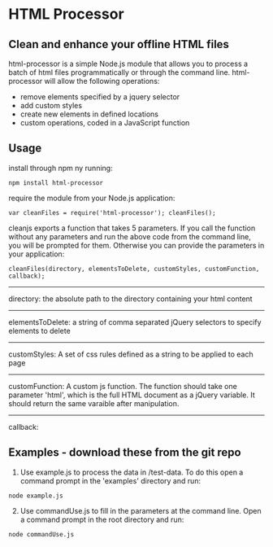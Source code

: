 # HTML Processor

## Clean and enhance your offline HTML files

html-processor is a simple Node.js module that allows you to process a batch of html files programmatically or through the command line. html-processor will allow the following operations:

* remove elements specified by a jquery selector 
* add custom styles
* create new elements in defined locations
* custom operations, coded in a JavaScript function

## Usage

install through npm ny running:

`npm install html-processor`

require the module from your Node.js application:

`var cleanFiles = require('html-processor');
cleanFiles();`

cleanjs exports a function that takes 5 parameters. If you call the function without any parameters and run the above code from the command line, you will be prompted for them. Otherwise you can provide the parameters in your application:

`cleanFiles(directory, elementsToDelete, customStyles, customFunction, callback);`

---

directory: the absolute path to the directory containing your html content

---

elementsToDelete: a string of comma separated jQuery selectors to specify elements to delete

---

customStyles: A set of css rules defined as a string to be applied to each page

---

customFunction: A custom js function. The function should take one parameter 'html', which is the full HTML document as a jQuery variable. It should return the same varaible after manipulation.

--- 

callback: 



## Examples - download these from the git repo

1. Use example.js to process the data in /test-data. To do this open a command prompt in the 'examples' directory and run:

`node example.js`

2. Use commandUse.js to fill in the parameters at the command line. Open a command prompt in the root directory and run:

`node commandUse.js`
